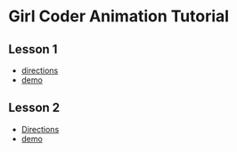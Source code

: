 # Girl Coder Animation Tutorial

## Lesson 1

- [directions](docs/lesson01/README.md)
- [demo](https://codetricity.github.io/animation-tutorial/lesson01.html)

## Lesson 2
- [Directions](docs/lesson02/README.md)
- [demo](https://codetricity.github.io/animation-tutorial/lesson02.html)